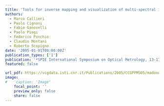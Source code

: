 ```yaml
---
title: 'Tools for inverse mapping and visualization of multi-spectral image data on 3D scanned representations of drawings'
authors:
  - Marco Callieri
  - Paolo Cignoni
  - Fabio Ganovelli
  - Paolo Pingi
  - Federico Ponchio
  - Claudio Montani
  - Roberto Scopigno
date: '2005-01-01T00:00:00Z'
publication_types: ['1']
publication: '*SPIE International Symposium on Optical Metrology, 13-17 June 2005, Munich, Germany*'
featured: false

url_pdf: https://vcgdata.isti.cnr.it/Publications/2005/CCGPPMS05/madonna_SPIE.pdf
image:
#    caption: 'Image'
    focal_point: ''
    preview_only: false
    share: false
---
```


